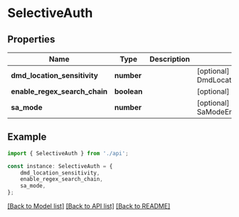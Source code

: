 # SelectiveAuth


## Properties

Name | Type | Description | Notes
------------ | ------------- | ------------- | -------------
**dmd_location_sensitivity** | **number** |  | [optional] [default to DmdLocationSensitivityEnum_NUMBER_0]
**enable_regex_search_chain** | **boolean** |  | [optional] [default to false]
**sa_mode** | **number** |  | [optional] [default to SaModeEnum_NUMBER_1]

## Example

```typescript
import { SelectiveAuth } from './api';

const instance: SelectiveAuth = {
    dmd_location_sensitivity,
    enable_regex_search_chain,
    sa_mode,
};
```

[[Back to Model list]](../README.md#documentation-for-models) [[Back to API list]](../README.md#documentation-for-api-endpoints) [[Back to README]](../README.md)
